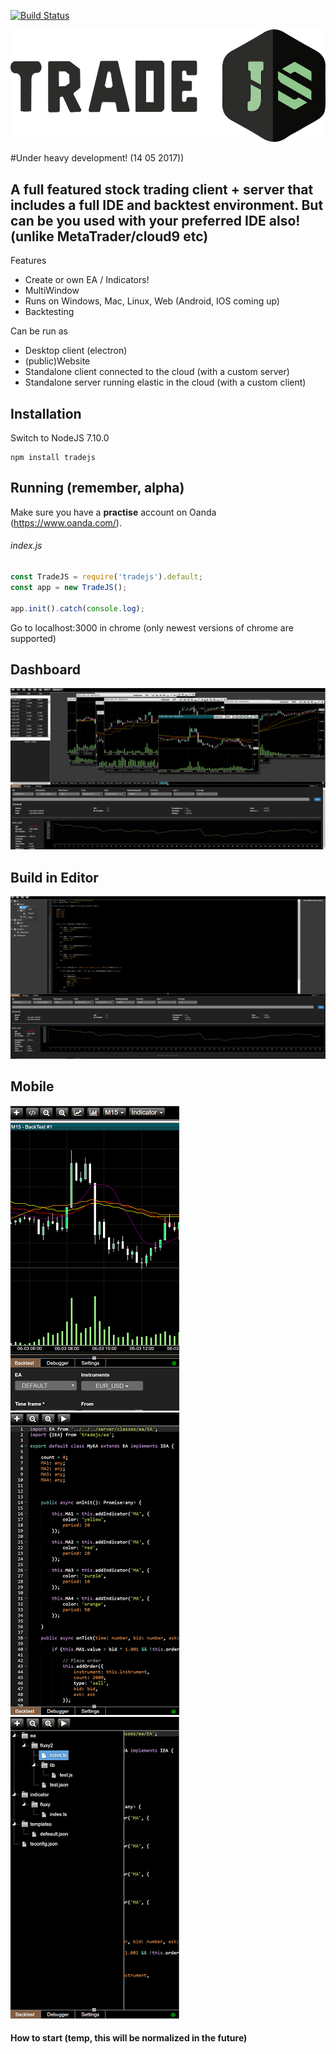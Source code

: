 [![Build Status](https://travis-ci.org/DutchKevv/TradeJS.svg?branch=master)](https://travis-ci.org/DutchKevv/TradeJS)

![Alt text](doc/logo/TradeJS-medium.png?raw=true "Title")

#Under heavy development! (14 05 2017))

## A full featured stock trading client + server that includes a full IDE and backtest environment. But can be you used with your preferred IDE also! (unlike MetaTrader/cloud9 etc) 

Features
- Create or own EA / Indicators!
- MultiWindow
- Runs on Windows, Mac, Linux, Web (Android, IOS coming up)
- Backtesting

Can be run as
- Desktop client (electron)
- (public)Website
- Standalone client connected to the cloud (with a custom server)
- Standalone server running elastic in the cloud (with a custom client)

## Installation
Switch to NodeJS 7.10.0
```
npm install tradejs
```
## Running (remember, alpha)
Make sure you have a **practise** account on Oanda (https://www.oanda.com/).

###### index.js
```js
const TradeJS = require('tradejs').default;
const app = new TradeJS();

app.init().catch(console.log);
```
Go to localhost:3000 in chrome (only newest versions of chrome are supported)

 ## Dashboard
 ![Alt text](doc/screenshot/charts.png?raw=true "Title")
 
 ## Build in Editor
 ![Alt text](doc/screenshot/editor.png?raw=true "Title")
 
 ## Mobile
 ![Alt text](doc/screenshot/mobile-chart.png?raw=true "Title") &nbsp; ![Alt text](doc/screenshot/mobile-editor.png?raw=true "Title") &nbsp; ![Alt text](doc/screenshot/mobile-editor2.png?raw=true "Title")
 
  #### How to start (temp, this will be normalized in the future)
 